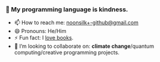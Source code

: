 ### 👋 My programming language is kindness.


- 📫 How to reach me: noonsilk+-github@gmail.com
- 😄 Pronouns: He/Him
- ⚡ Fun fact: I [love books](https://betweenbooks.com.au/).
- 👯 I’m looking to collaborate on: **climate change**/quantum computing/creative programming projects.
 
<!--
**silky/silky** is a ✨ _special_ ✨ repository because its `README.md` (this file) appears on your GitHub profile.

Here are some ideas to get you started:

- 🔭 I’m currently working on ...
- 🌱 I’m currently learning ...
- 🤔 I’m looking for help with ...
- 💬 Ask me about ...

-->
